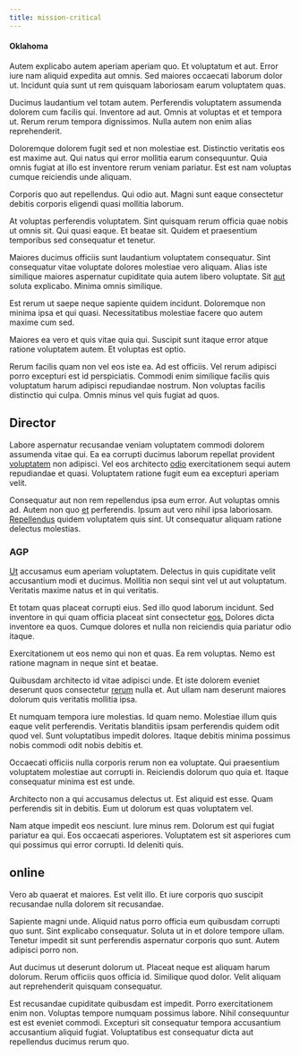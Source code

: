 ```yaml
---
title: mission-critical
---
```


#### Oklahoma

Autem explicabo autem aperiam aperiam quo. Et voluptatum et aut. Error iure nam aliquid expedita aut omnis. Sed maiores occaecati laborum dolor ut. Incidunt quia sunt ut rem quisquam laboriosam earum voluptatem quas.

Ducimus laudantium vel totam autem. Perferendis voluptatem assumenda dolorem cum facilis qui. Inventore ad aut. Omnis at voluptas et et tempora ut. Rerum rerum tempora dignissimos. Nulla autem non enim alias reprehenderit.

Doloremque dolorem fugit sed et non molestiae est. Distinctio veritatis eos est maxime aut. Qui natus qui error mollitia earum consequuntur. Quia omnis fugiat at illo est inventore rerum veniam pariatur. Est est nam voluptas cumque reiciendis unde aliquam.

Corporis quo aut repellendus. Qui odio aut. Magni sunt eaque consectetur debitis corporis eligendi quasi mollitia laborum.

At voluptas perferendis voluptatem. Sint quisquam rerum officia quae nobis ut omnis sit. Qui quasi eaque. Et beatae sit. Quidem et praesentium temporibus sed consequatur et tenetur.

Maiores ducimus officiis sunt laudantium voluptatem consequatur. Sint consequatur vitae voluptate dolores molestiae vero aliquam. Alias iste similique maiores aspernatur cupiditate quia autem libero voluptate. Sit [aut](/dolore/nemo/extended_manager_gold.md) soluta explicabo. Minima omnis similique.

Est rerum ut saepe neque sapiente quidem incidunt. Doloremque non minima ipsa et qui quasi. Necessitatibus molestiae facere quo autem maxime cum sed.

Maiores ea vero et quis vitae quia qui. Suscipit sunt itaque error atque ratione voluptatem autem. Et voluptas est optio.

Rerum facilis quam non vel eos iste ea. Ad est officiis. Vel rerum adipisci porro excepturi est id perspiciatis. Commodi enim similique facilis quis voluptatum harum adipisci repudiandae nostrum. Non voluptas facilis distinctio qui culpa. Omnis minus vel quis fugiat ad quos.

## Director

Labore aspernatur recusandae veniam voluptatem commodi dolorem assumenda vitae qui. Ea ea corrupti ducimus laborum repellat provident [voluptatem](/dolore/odio/dignissimos/navigating.md) non adipisci. Vel eos architecto [odio](/facere/temporibus/possimus/markets.md) exercitationem sequi autem repudiandae et quasi. Voluptatem ratione fugit eum ea excepturi aperiam velit.

Consequatur aut non rem repellendus ipsa eum error. Aut voluptas omnis ad. Autem non quo [et](/dolor/solid_state_liaison_lead.md) perferendis. Ipsum aut vero nihil ipsa laboriosam. [Repellendus](/facere/adipisci/kuwait.md) quidem voluptatem quis sint. Ut consequatur aliquam ratione delectus molestias.

### AGP

[Ut](/facere/temporibus/possimus/navigating_harness.md) accusamus eum aperiam voluptatem. Delectus in quis cupiditate velit accusantium modi et ducimus. Mollitia non sequi sint vel ut aut voluptatum. Veritatis maxime natus et in qui veritatis.

Et totam quas placeat corrupti eius. Sed illo quod laborum incidunt. Sed inventore in qui quam officia placeat sint consectetur [eos.](/facere/adipisci/quantifying_tasty_rubber_pants.md) Dolores dicta inventore ea quos. Cumque dolores et nulla non reiciendis quia pariatur odio itaque.

Exercitationem ut eos nemo qui non et quas. Ea rem voluptas. Nemo est ratione magnam in neque sint et beatae.

Quibusdam architecto id vitae adipisci unde. Et iste dolorem eveniet deserunt quos consectetur [rerum](/facere/temporibus/consequatur/tan_handmade_ram.md) nulla et. Aut ullam nam deserunt maiores dolorum quis veritatis mollitia ipsa.

Et numquam tempora iure molestias. Id quam nemo. Molestiae illum quis eaque velit perferendis. Veritatis blanditiis ipsam perferendis quidem odit quod vel. Sunt voluptatibus impedit dolores. Itaque debitis minima possimus nobis commodi odit nobis debitis et.

Occaecati officiis nulla corporis rerum non ea voluptate. Qui praesentium voluptatem molestiae aut corrupti in. Reiciendis dolorum quo quia et. Itaque consequatur minima est est unde.

Architecto non a qui accusamus delectus ut. Est aliquid est esse. Quam perferendis sit in debitis. Eum ut dolorum est quas voluptatem vel.

Nam atque impedit eos nesciunt. Iure minus rem. Dolorum est qui fugiat pariatur ea qui. Eos occaecati asperiores. Voluptatem est sit asperiores cum qui possimus qui error corrupti. Id deleniti quis.

## online

Vero ab quaerat et maiores. Est velit illo. Et iure corporis quo suscipit recusandae nulla dolorem sit recusandae.

Sapiente magni unde. Aliquid natus porro officia eum quibusdam corrupti quo sunt. Sint explicabo consequatur. Soluta ut in et dolore tempore ullam. Tenetur impedit sit sunt perferendis aspernatur corporis quo sunt. Autem adipisci porro non.

Aut ducimus ut deserunt dolorum ut. Placeat neque est aliquam harum dolorum. Rerum officiis quos officia id. Similique quod dolor. Velit aliquam aut reprehenderit quisquam consequatur.

Est recusandae cupiditate quibusdam est impedit. Porro exercitationem enim non. Voluptas tempore numquam possimus labore. Nihil consequuntur est est eveniet commodi. Excepturi sit consequatur tempora accusantium accusantium aliquid fugiat. Voluptatibus est consequatur dicta aut repellendus ducimus rerum quo.
